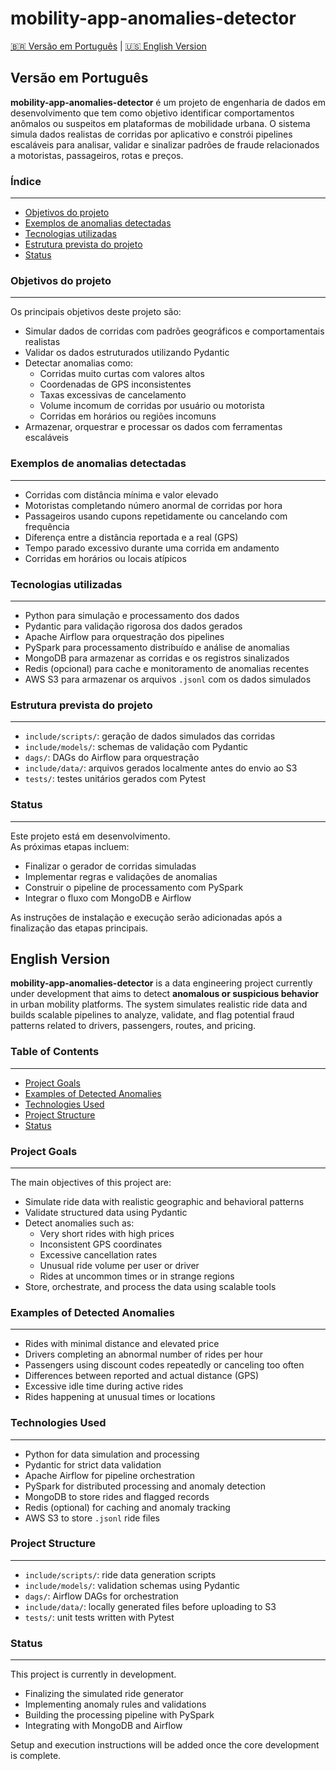 # mobility-app-anomalies-detector

[🇧🇷 Versão em Português](#versão-em-português) | [🇺🇸 English Version](#english-version)

## Versão em Português

**mobility-app-anomalies-detector** é um projeto de engenharia de dados em desenvolvimento que tem como objetivo identificar comportamentos anômalos ou suspeitos em plataformas de mobilidade urbana. O sistema simula dados realistas de corridas por aplicativo e constrói pipelines escaláveis para analisar, validar e sinalizar padrões de fraude relacionados a motoristas, passageiros, rotas e preços.

### Índice

---

- [Objetivos do projeto](#objetivos-do-projeto)
- [Exemplos de anomalias detectadas](#exemplos-de-anomalias-detectadas)
- [Tecnologias utilizadas](#tecnologias-utilizadas)
- [Estrutura prevista do projeto](#estrutura-prevista-do-projeto)
- [Status](#status)


### Objetivos do projeto

---

Os principais objetivos deste projeto são:

- Simular dados de corridas com padrões geográficos e comportamentais realistas
- Validar os dados estruturados utilizando Pydantic
- Detectar anomalias como:
  - Corridas muito curtas com valores altos
  - Coordenadas de GPS inconsistentes
  - Taxas excessivas de cancelamento
  - Volume incomum de corridas por usuário ou motorista
  - Corridas em horários ou regiões incomuns
- Armazenar, orquestrar e processar os dados com ferramentas escaláveis

### Exemplos de anomalias detectadas

---

- Corridas com distância mínima e valor elevado
- Motoristas completando número anormal de corridas por hora
- Passageiros usando cupons repetidamente ou cancelando com frequência
- Diferença entre a distância reportada e a real (GPS)
- Tempo parado excessivo durante uma corrida em andamento
- Corridas em horários ou locais atípicos

### Tecnologias utilizadas

---

- Python para simulação e processamento dos dados
- Pydantic para validação rigorosa dos dados gerados
- Apache Airflow para orquestração dos pipelines
- PySpark para processamento distribuído e análise de anomalias
- MongoDB para armazenar as corridas e os registros sinalizados
- Redis (opcional) para cache e monitoramento de anomalias recentes
- AWS S3 para armazenar os arquivos `.jsonl` com os dados simulados

### Estrutura prevista do projeto

---

- `include/scripts/`: geração de dados simulados das corridas
- `include/models/`: schemas de validação com Pydantic
- `dags/`: DAGs do Airflow para orquestração
- `include/data/`: arquivos gerados localmente antes do envio ao S3
- `tests/`: testes unitários gerados com Pytest

### Status

---

Este projeto está em desenvolvimento.  
As próximas etapas incluem:

- Finalizar o gerador de corridas simuladas
- Implementar regras e validações de anomalias
- Construir o pipeline de processamento com PySpark
- Integrar o fluxo com MongoDB e Airflow

As instruções de instalação e execução serão adicionadas após a finalização das etapas principais.


## English Version

**mobility-app-anomalies-detector** is a data engineering project currently under development that aims to detect **anomalous or suspicious behavior** in urban mobility platforms. The system simulates realistic ride data and builds scalable pipelines to analyze, validate, and flag potential fraud patterns related to drivers, passengers, routes, and pricing.

### Table of Contents

---

- [Project Goals](#project-goals)
- [Examples of Detected Anomalies](#examples-of-detected-anomalies)
- [Technologies Used](#technologies-used)
- [Project Structure](#project-structure)
- [Status](#status-1)

### Project Goals

---

The main objectives of this project are:

- Simulate ride data with realistic geographic and behavioral patterns
- Validate structured data using Pydantic
- Detect anomalies such as:
  - Very short rides with high prices
  - Inconsistent GPS coordinates
  - Excessive cancellation rates
  - Unusual ride volume per user or driver
  - Rides at uncommon times or in strange regions
- Store, orchestrate, and process the data using scalable tools

### Examples of Detected Anomalies

---

- Rides with minimal distance and elevated price
- Drivers completing an abnormal number of rides per hour
- Passengers using discount codes repeatedly or canceling too often
- Differences between reported and actual distance (GPS)
- Excessive idle time during active rides
- Rides happening at unusual times or locations

### Technologies Used

---

- Python for data simulation and processing
- Pydantic for strict data validation
- Apache Airflow for pipeline orchestration
- PySpark for distributed processing and anomaly detection
- MongoDB to store rides and flagged records
- Redis (optional) for caching and anomaly tracking
- AWS S3 to store `.jsonl` ride files

### Project Structure

---

- `include/scripts/`: ride data generation scripts
- `include/models/`: validation schemas using Pydantic
- `dags/`: Airflow DAGs for orchestration
- `include/data/`: locally generated files before uploading to S3
- `tests/`: unit tests written with Pytest

### Status

---

This project is currently in development.  


- Finalizing the simulated ride generator
- Implementing anomaly rules and validations
- Building the processing pipeline with PySpark
- Integrating with MongoDB and Airflow

Setup and execution instructions will be added once the core development is complete.
